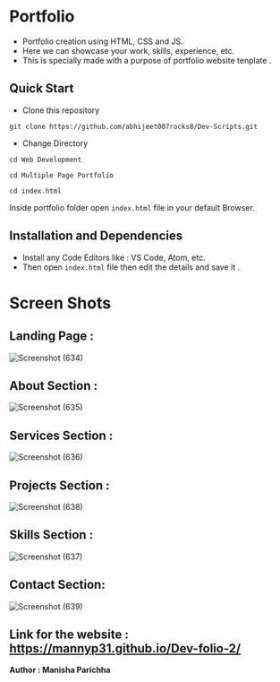 # **Portfolio**

- Portfolio creation using  HTML, CSS and JS.
- Here we can showcase your work, skills, experience, etc.
- This is specially made with a purpose of portfolio website tenplate .

## **Quick Start**
- Clone this repository

``` 
git clone https://github.com/abhijeet007rocks8/Dev-Scripts.git
```
- Change Directory

```
cd Web Development
```
```
cd Multiple Page Portfolio
```
```
cd index.html
```
Inside portfolio folder open ```index.html``` file in your default Browser.

## **Installation and Dependencies**

- Install any Code Editors like : VS Code, Atom, etc.
- Then open ```index.html``` file then edit the details and save it .

# **Screen Shots**

## Landing Page :<br>
![Screenshot (634)](https://user-images.githubusercontent.com/76945004/158063422-fa8a34af-ad6a-4dbb-8302-4c4c761f8a10.png)<br>
## About Section :<br>
![Screenshot (635)](https://user-images.githubusercontent.com/76945004/158063486-c092accd-8e95-4f3f-b4a3-15352c9e6d28.png)<br>
## Services Section :<br>
![Screenshot (636)](https://user-images.githubusercontent.com/76945004/158063523-547ed030-5787-4e72-87a9-ef83b2e3077e.png)<br>
## Projects Section :<br>
![Screenshot (638)](https://user-images.githubusercontent.com/76945004/158063585-a7f35b1f-955c-4099-a83c-1d0313fed536.png)<br>
## Skills Section :<br>
![Screenshot (637)](https://user-images.githubusercontent.com/76945004/158063655-60c5ec16-1d3a-4738-8f5f-0a1a8d25f764.png)<br>
## Contact Section:<br>
![Screenshot (639)](https://user-images.githubusercontent.com/76945004/158063943-8926dc8a-87aa-4bdf-b5af-e9cbfa16ef1e.png)



## Link for the website : https://mannyp31.github.io/Dev-folio-2/





**Author : Manisha Parichha**
